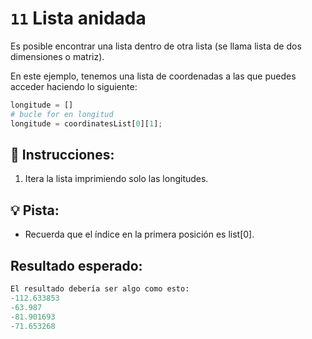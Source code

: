 
# `11` Lista anidada

Es posible encontrar una lista dentro de otra lista (se llama lista de dos dimensiones o matriz).

En este ejemplo, tenemos una lista de coordenadas a las que puedes acceder haciendo lo siguiente:

```py
longitude = []
# bucle for en longitud
longitude = coordinatesList[0][1];
```

## 📝 Instrucciones:

1. Itera la lista imprimiendo solo las longitudes.

## 💡 Pista:

* Recuerda que el índice en la primera posición es list[0].

## Resultado esperado:

```py
El resultado debería ser algo como esto:
-112.633853
-63.987
-81.901693
-71.653268
```

